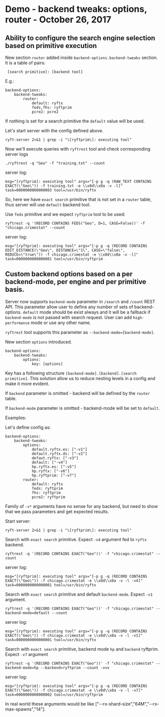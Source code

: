 # Demo - backend tweaks: options, router - October 26, 2017 

## Ability to configure the search engine selection based on primitive execution

New section `router` added inside `backend-options.backend-tweaks` section.
It is a table of pairs:

     [search primitive]: [backend tool]

E.g.:

```{.yaml}
backend-options:
    backend-tweaks:
        router:
            default: ryftx
            feds,fhs: ryftprim
            pcre2: pcre2
```

If nothing is set for a search primitive the `default` value will be used.

Let's start server with the config defined above.

    ryft-server 2>&1 | grep -i "\[ryftprim\]: executing tool"

Now we'll execute queries with `ryftrest` tool and check corresponding server logs


    ./ryftrest -q "Geo" -f "training.txt" --count

server log:

    msg="[ryftprim]: executing tool" args="[-p g -q (RAW_TEXT CONTAINS EXACT(\"Geo\")) -f training.txt -e \\x0d\\x0a -v -l]" task=0000000000000003 tool=/usr/bin/ryftx

So, here we have `exact search` primitive that is not set in a `router` table, thus server will use `default` backend tool.

Use `feds` primitive and we expect `ryftprim` tool to be used:

    ryftrest -q '(RECORD CONTAINS FEDS("Geo", D=1, CASE=False))' -f "chicago.crimestat" --count

server log:

    msg="[ryftprim]: executing tool" args="[-p g -q (RECORD CONTAINS EDIT_DISTANCE(\"Geo\", DISTANCE=\"1\", CASE=\"false\", REDUCE=\"true\")) -f chicago.crimestat -e \\x0d\\x0a -v -l]" task=0000000000000001 tool=/usr/bin/ryftprim


## Custom backend options based on a per backend-mode, per engine and per primitive basis.

Server now supports `backend-mode` parameter in `/search` and `/count` REST API. This parameter allow user to define any number of sets of backend-options. `default` mode should be exist always and it will be a fallback if `backend-mode` is not passed with search request. User can add `high-performance` mode or use any other name.

`ryftrest` tool supports this parameter as `--backend-mode=[backend-mode]`.

New section `options` introduced.

```{.yaml}
backend-options:
    backend-tweaks:
        options:
            key: [options]
```

Key has a following structure `[backend-mode].[backend].[search primitive]`. This solution allow us to reduce nesting levels in a config and make it more evident. 

If `backend` parameter is omitted - backend will be defined by the `router` table.

If `backend-mode` parameter is omitted - backend-mode will be set to `default`. 

Examples:

Let's define config as:

```{.yaml}
backend-options:
    backend-tweaks:
        options:
            default.ryftx.es: ["-v1"]
            default.ryftx.ds: ["-v2"]
            defaut.ryftx: ["-v3"]
            default: ["-v4"]
            hp.ryftx.es: ["-v5"]
            hp.ryftx: ["-v6"]
            hp.ryftprim: ["-v7"]
        router:
            default: ryftx
            feds: ryftprim
            fhs: ryftprim
            pcre2: ryftprim
```

Family of `-v*` arguments have no sense for any backend, but need to show that we pass parameters and get expected results.

Start server:

    ryft-server 2>&1 | grep -i "\[ryftprim\]: executing tool" 

Search with `exact search` primitive. Expect `-v4` argument fed to `ryftx` backend.

    ryftrest -q '(RECORD CONTAINS EXACT("Geo"))' -f "chicago.crimestat" --count 

server log:

    msg="[ryftprim]: executing tool" args="[-p g -q (RECORD CONTAINS EXACT(\"Geo\")) -f chicago.crimestat -e \\x0d\\x0a -v -l -v4]" task=0000000000000001 tool=/usr/bin/ryftx

Search with `exact search` primitive and default `backend-mode`. Expect `-v1` argument.

    ryftrest -q '(RECORD CONTAINS EXACT("Geo"))' -f "chicago.crimestat" --backend-mode=default --count

server log:

    msg="[ryftprim]: executing tool" args="[-p g -q (RECORD CONTAINS EXACT(\"Geo\")) -f chicago.crimestat -e \\x0d\\x0a -v -l -v1]" task=0000000000000001 tool=/usr/bin/ryftx

Search with `exact search` primitive, backend mode `hp` and `backend` ryftprim. Expect `-v7` argument

    ryftrest -q '(RECORD CONTAINS EXACT("Geo"))' -f "chicago.crimestat" --backend-mode=hp --backend=ryftprim --count -vvv

server log:

    msg="[ryftprim]: executing tool" args="[-p g -q (RECORD CONTAINS EXACT(\"Geo\")) -f chicago.crimestat -e \\x0d\\x0a -v -l -v7]" task=0000000000000002 tool=/usr/bin/ryftprim


In real world these arguments would be like ["--rx-shard-size","64M","--rx-max-spawns","14"].